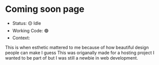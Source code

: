 # Coming soon page

- Status: 🟡 Idle
- Working Code: 🟢
- Context:

This is when esthetic mattered to me because of how beautiful design people can make I guess
This was origanally made for a hosting project I wanted to be part of but I was still a newbie in web development.
